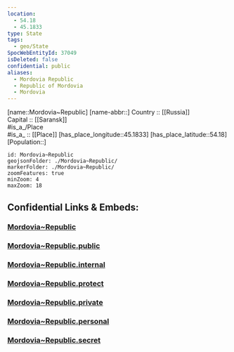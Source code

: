 ```yaml
---
location:
  - 54.18
  - 45.1833
type: State
tags:
  - geo/State
SpocWebEntityId: 37049
isDeleted: false
confidential: public
aliases:
  - Mordovia Republic
  - Republic of Mordovia 
  - Mordovia 
---
```

[name::Mordovia~Republic] 
[name-abbr::] 
Country :: [[Russia]]  
Capital :: [[Saransk]]  
#is_a_/Place  
#is_a_ :: [[Place]] 
[has_place_longitude::45.1833] 
[has_place_latitude::54.18] 
[Population::] 



```leaflet
id: Mordovia~Republic
geojsonFolder: ./Mordovia~Republic/
markerFolder: ./Mordovia~Republic/
zoomFeatures: true 
minZoom: 4 
maxZoom: 18
```


## Confidential Links & Embeds: 

### [Mordovia~Republic](/_Standards/Earth/Continent/Europe/Europe~East/Russia/Russia~Volga/Mordovia~Republic.md) 

### [Mordovia~Republic.public](/_public/Earth/Continent/Europe/Europe~East/Russia/Russia~Volga/Mordovia~Republic.public.md) 

### [Mordovia~Republic.internal](/_internal/Earth/Continent/Europe/Europe~East/Russia/Russia~Volga/Mordovia~Republic.internal.md) 

### [Mordovia~Republic.protect](/_protect/Earth/Continent/Europe/Europe~East/Russia/Russia~Volga/Mordovia~Republic.protect.md) 

### [Mordovia~Republic.private](/_private/Earth/Continent/Europe/Europe~East/Russia/Russia~Volga/Mordovia~Republic.private.md) 

### [Mordovia~Republic.personal](/_personal/Earth/Continent/Europe/Europe~East/Russia/Russia~Volga/Mordovia~Republic.personal.md) 

### [Mordovia~Republic.secret](/_secret/Earth/Continent/Europe/Europe~East/Russia/Russia~Volga/Mordovia~Republic.secret.md)

